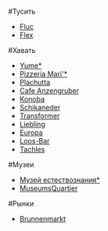 #Тусить
- [Fluc](https://ru.foursquare.com/v/fluc/4b058898f964a52088cf22e3)
- [Flex](https://ru.foursquare.com/v/flex/4b058892f964a52034ce22e3)

#Хавать
- [Yume*](https://ru.foursquare.com/v/yume/4b5b54b3f964a5201ff528e3)
- [Pizzeria Mari'*](https://ru.foursquare.com/v/pizzeria-mari/4b4f404ef964a520bcfe26e3)
- [Plachutta](https://ru.foursquare.com/v/plachutta/4b058896f964a52018cf22e3)
- [Cafe Anzengruber](https://ru.foursquare.com/v/cafe-anzengruber/4b936d23f964a5208f4334e3)
- [Konoba](https://ru.foursquare.com/v/konoba/4bce153c29d4b713fdeaa7dc)
- [Schikaneder](https://ru.foursquare.com/v/schikaneder/4b058897f964a5206fcf22e3)
- [Transformer](https://ru.foursquare.com/v/transformer/514240bee4b09273bee632ac)
- [Liebling](https://ru.foursquare.com/v/liebling/5012ed64e4b0abd87511b9f8)
- [Europa](https://ru.foursquare.com/v/europa/4b058890f964a520b6cd22e3)
- [Loos-Bar](https://ru.foursquare.com/v/loosbar/4b058891f964a520edcd22e3)
- [Tachles](https://ru.foursquare.com/v/tachles/4c6583dd19f3c9b6ec479dff)

#Музеи
- [Музей естествознания*](https://ru.foursquare.com/v/naturhistorisches-museum/4b1699f8f964a520c5ba23e3)
- [MuseumsQuartier](https://ru.foursquare.com/v/museumsquartier/4d3f42108badba7adbfdb50b)

#Рынки
- [Brunnenmarkt](https://ru.foursquare.com/v/brunnenmarkt/4b07d25cf964a520410023e3)
